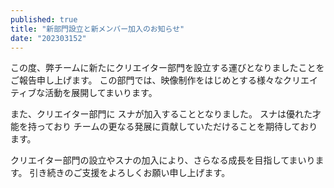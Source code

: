 ```yaml
---
published: true
title: "新部門設立と新メンバー加入のお知らせ"
date: "202303152"
---
```


この度、弊チームに新たにクリエイター部門を設立する運びとなりましたことを ご報告申し上げます。
この部門では、映像制作をはじめとする様々なクリエイティブな活動を展開してまいります。

また、クリエイター部門に スナが加入することとなりました。
スナは優れた才能を持っており チームの更なる発展に貢献していただけることを期待しております。

クリエイター部門の設立やスナの加入により、さらなる成長を目指してまいります。
引き続きのご支援をよろしくお願い申し上げます。 